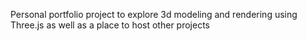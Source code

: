 Personal portfolio project to explore 3d modeling and rendering using Three.js as well as a place to host other projects
